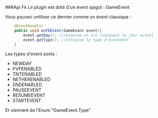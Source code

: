 ###Api Fk
Le plugin est doté d'un évent spigot : GameEvent

Vous pouvez untiliser ce dernier comme un évent classique :

```java
	@EventHandler
	public void onFkEvent(GameEvent event){
		event.getDay(); //retourne un int indiquant le jour actuel
		event.getType(); //retourne le type d'évenement
	}
```

Les types d'event sonts : 
* NEWDAY
* PVPENABLED
* TNTENABLED
* NETHERENABLED
* ENDENABLED
* PAUSEEVENT
* RESUMEEVENT
* STARTEVENT

Et viennent de l'Enum "GameEvent.Type"